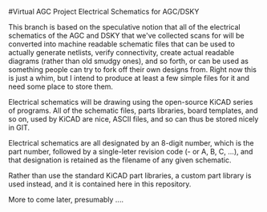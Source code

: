 #Virtual AGC Project Electrical Schematics for AGC/DSKY

This branch is based on the speculative notion that all of the electrical schematics of the AGC and DSKY that we've collected scans for will be converted into machine readable schematic files that can be used to actually generate netlists, verify connectivity, create actual readable diagrams (rather than old smudgy ones), and so forth, or can be used as something people can try to fork off their own designs from.  Right now this is just a whim, but I intend to produce at least a few simple files for it and need some place to store them.

Electrical schematics will be drawing using the open-source KiCAD series of programs.  All of the schematic files, parts libraries, board templates, and so on, used by KiCAD are nice, ASCII files, and so can thus be stored nicely in GIT.

Electrical schematics are all designated by an 8-digit number, which is the part number, followed by a single-leter revision code (- or A, B, C, ...), and that designation is retained as the filename of any given schematic.

Rather than use the standard KiCAD part libraries, a custom part library is used instead, and it is contained here in this repository.

More to come later, presumably ....
